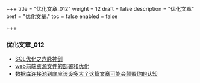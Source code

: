 +++
title = "优化文章_012"
weight = 12
draft = false
description = "优化文章"
bref = "优化文章."
toc = false
enabled = false

+++

### 优化文章_012
- [SQL优化之六脉神剑](http://dbaplus.cn/news-21-238-1.html)
- [web前端资源文件的部署和优化](https://juejin.im/post/59a50dc1f265da246e6e108f)
- [数据库连接池到底应该设多大？这篇文章可能会颠覆你的认知](http://www.jianshu.com/p/a8f653fc0c54)
